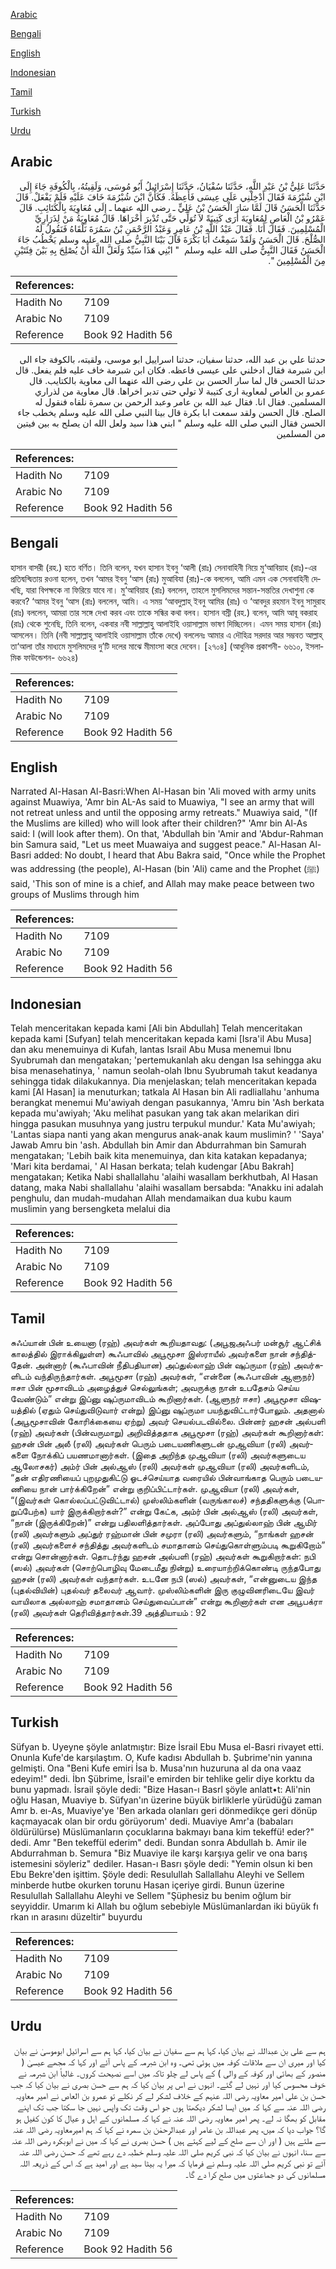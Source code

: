 [Arabic](#arabic)

[Bengali](#bengali)

[English](#english)

[Indonesian](#indonesian)

[Tamil](#tamil)

[Turkish](#turkish)

[Urdu](#urdu)

## Arabic


<div dir="rtl" lang="ar" style={{fontSize:'larger',backgroundColor:'#f8f9fa',padding:20}}>
حَدَّثَنَا عَلِيُّ بْنُ عَبْدِ اللَّهِ، حَدَّثَنَا سُفْيَانُ، حَدَّثَنَا إِسْرَائِيلُ أَبُو مُوسَى، وَلَقِيتُهُ، بِالْكُوفَةِ جَاءَ إِلَى ابْنِ شُبْرُمَةَ فَقَالَ أَدْخِلْنِي عَلَى عِيسَى فَأَعِظَهُ‏.‏ فَكَأَنَّ ابْنَ شُبْرُمَةَ خَافَ عَلَيْهِ فَلَمْ يَفْعَلْ‏.‏ قَالَ حَدَّثَنَا الْحَسَنُ قَالَ لَمَّا سَارَ الْحَسَنُ بْنُ عَلِيٍّ ـ رضى الله عنهما ـ إِلَى مُعَاوِيَةَ بِالْكَتَائِبِ‏.‏ قَالَ عَمْرُو بْنُ الْعَاصِ لِمُعَاوِيَةَ أَرَى كَتِيبَةً لاَ تُوَلِّي حَتَّى تُدْبِرَ أُخْرَاهَا‏.‏ قَالَ مُعَاوِيَةُ مَنْ لِذَرَارِيِّ الْمُسْلِمِينَ‏.‏ فَقَالَ أَنَا‏.‏ فَقَالَ عَبْدُ اللَّهِ بْنُ عَامِرٍ وَعَبْدُ الرَّحْمَنِ بْنُ سَمُرَةَ نَلْقَاهُ فَنَقُولُ لَهُ الصُّلْحَ‏.‏ قَالَ الْحَسَنُ وَلَقَدْ سَمِعْتُ أَبَا بَكْرَةَ قَالَ بَيْنَا النَّبِيُّ صلى الله عليه وسلم يَخْطُبُ جَاءَ الْحَسَنُ فَقَالَ النَّبِيُّ صلى الله عليه وسلم ‏ "‏ ابْنِي هَذَا سَيِّدٌ وَلَعَلَّ اللَّهَ أَنْ يُصْلِحَ بِهِ بَيْنَ فِئَتَيْنِ مِنَ الْمُسْلِمِينَ ‏"‏‏.‏
</div>
<div style={{backgroundColor:'#f8f9fa',padding:20, marginBottom: 10}}><table> <thead> <tr> <th>References:</th> <th></th> </tr> </thead> <tbody><tr><td>Hadith No</td><td>7109</td></tr><tr><td>Arabic No</td><td>7109</td></tr><tr><td>Reference</td><td>Book 92 Hadith 56</td></tr></tbody></table></div>


<div dir="rtl" lang="ar" style={{fontSize:'larger',backgroundColor:'#f8f9fa',padding:20}}>
حدثنا علي بن عبد الله، حدثنا سفيان، حدثنا اسراييل ابو موسى، ولقيته، بالكوفة جاء الى ابن شبرمة فقال ادخلني على عيسى فاعظه. فكان ابن شبرمة خاف عليه فلم يفعل. قال حدثنا الحسن قال لما سار الحسن بن علي رضى الله عنهما الى معاوية بالكتايب. قال عمرو بن العاص لمعاوية ارى كتيبة لا تولي حتى تدبر اخراها. قال معاوية من لذراري المسلمين. فقال انا. فقال عبد الله بن عامر وعبد الرحمن بن سمرة نلقاه فنقول له الصلح. قال الحسن ولقد سمعت ابا بكرة قال بينا النبي صلى الله عليه وسلم يخطب جاء الحسن فقال النبي صلى الله عليه وسلم " ابني هذا سيد ولعل الله ان يصلح به بين فيتين من المسلمين
</div>
<div style={{backgroundColor:'#f8f9fa',padding:20, marginBottom: 10}}><table> <thead> <tr> <th>References:</th> <th></th> </tr> </thead> <tbody><tr><td>Hadith No</td><td>7109</td></tr><tr><td>Arabic No</td><td>7109</td></tr><tr><td>Reference</td><td>Book 92 Hadith 56</td></tr></tbody></table></div>

## Bengali


<div dir="ltr" lang="bn" style={{fontSize:'larger',backgroundColor:'#f8f9fa',padding:20}}>
হাসান বাসরী (রহ.) হতে বর্ণিত। তিনি বলেন, যখন হাসান ইবনু ‘আলী (রাঃ) সেনাবাহিনী নিয়ে মু‘আবিয়াহ (রাঃ)-এর প্রতিদ্বন্দ্বিতায় রওনা হলেন, তখন ‘আমর ইবনু ‘আস (রাঃ) মুআবিযা (রাঃ)-কে বললেন, আমি এমন এক সেনাবাহিনী দেখছি, যারা বিপক্ষকে না ফিরিয়ে যাবে না। মু‘আবিয়াহ (রাঃ) বললেন, তাহলে মুসলিমদের সন্তান-সন্ততির দেখাশুনা কে করবে? ‘আমর ইবনু ‘আস (রাঃ) বললেন, আমি। এ সময় ‘আবদুল্লাহ্ ইবনু আমির (রাঃ) ও ‘আবদুর রহমান ইবনু সামুরাহ (রাঃ) বললেন, আমরা তার সঙ্গে দেখা করব এবং তাকে সন্ধির কথা বলব। হাসান বস্রী (রহ.) বলেন, আমি আবূ বকরাহ (রাঃ) থেকে শুনেছি, তিনি বলেন, একবার নবী সাল্লাল্লাহু আলাইহি ওয়াসাল্লাম ভাষণ দিচ্ছিলেন। এমন সময় হাসান (রাঃ) আসলেন। তিনি (নবী সাল্লাল্লাহু আলাইহি ওয়াসাল্লাম তাঁকে দেখে) বললেনঃ আমার এ দৌহিত্র সরদার আর সম্ভবত আল্লাহ্ তা‘আলা তাঁর মাধ্যমে মুসলিমদের দু’টি দলের মাঝে মীমাংসা করে দেবেন। [২৭০৪] (আধুনিক প্রকাশনী- ৬৬১০, ইসলামিক ফাউন্ডেশন- ৬৬২৪)
</div>
<div style={{backgroundColor:'#f8f9fa',padding:20, marginBottom: 10}}><table> <thead> <tr> <th>References:</th> <th></th> </tr> </thead> <tbody><tr><td>Hadith No</td><td>7109</td></tr><tr><td>Arabic No</td><td>7109</td></tr><tr><td>Reference</td><td>Book 92 Hadith 56</td></tr></tbody></table></div>

## English


<div dir="ltr" lang="en" style={{fontSize:'larger',backgroundColor:'#f8f9fa',padding:20}}>
Narrated Al-Hasan Al-Basri:When Al-Hasan bin 'Ali moved with army units against Muawiya, 'Amr bin AL-As said to Muawiya, "I see an army that will not retreat unless and until the opposing army retreats." Muawiya said, "(If the Muslims are killed) who will look after their children?" 'Amr bin Al-As said: I (will look after them). On that, 'Abdullah bin 'Amir and 'Abdur-Rahman bin Samura said, "Let us meet Muawaiya and suggest peace." Al-Hasan Al-Basri added: No doubt, I heard that Abu Bakra said, "Once while the Prophet was addressing (the people), Al-Hasan (bin 'Ali) came and the Prophet (ﷺ) said, 'This son of mine is a chief, and Allah may make peace between two groups of Muslims through him
</div>
<div style={{backgroundColor:'#f8f9fa',padding:20, marginBottom: 10}}><table> <thead> <tr> <th>References:</th> <th></th> </tr> </thead> <tbody><tr><td>Hadith No</td><td>7109</td></tr><tr><td>Arabic No</td><td>7109</td></tr><tr><td>Reference</td><td>Book 92 Hadith 56</td></tr></tbody></table></div>

## Indonesian


<div dir="ltr" lang="id" style={{fontSize:'larger',backgroundColor:'#f8f9fa',padding:20}}>
Telah menceritakan kepada kami [Ali bin Abdullah] Telah menceritakan kepada kami [Sufyan] telah menceritakan kepada kami [Isra'il Abu Musa] dan aku menemuinya di Kufah, lantas Israil Abu Musa menemui Ibnu Syubrumah dan mengatakan; 'pertemukanlah aku dengan Isa sehingga aku bisa menasehatinya, ' namun seolah-olah Ibnu Syubrumah takut keadanya sehingga tidak dilakukannya. Dia menjelaskan; telah menceritakan kepada kami [Al Hasan] ia menuturkan; tatkala Al Hasan bin Ali radliallahu 'anhuma berangkat menemui Mu'awiyah dengan pasukannya, 'Amru bin 'Ash berkata kepada mu'awiyah; 'Aku melihat pasukan yang tak akan melarikan diri hingga pasukan musuhnya yang justru terpukul mundur.' Kata Mu'awiyah; 'Lantas siapa nanti yang akan mengurus anak-anak kaum muslimin? ' 'Saya' Jawab Amru bin 'ash. Abdullah bin Amir dan Abdurrahman bin Samurah mengatakan; 'Lebih baik kita menemuinya, dan kita katakan kepadanya; 'Mari kita berdamai, ' Al Hasan berkata; telah kudengar [Abu Bakrah] mengatakan; Ketika Nabi shallallahu 'alaihi wasallam berkhutbah, Al Hasan datang, maka Nabi shallallahu 'alaihi wasallam bersabda: "Anakku ini adalah penghulu, dan mudah-mudahan Allah mendamaikan dua kubu kaum muslimin yang bersengketa melalui dia
</div>
<div style={{backgroundColor:'#f8f9fa',padding:20, marginBottom: 10}}><table> <thead> <tr> <th>References:</th> <th></th> </tr> </thead> <tbody><tr><td>Hadith No</td><td>7109</td></tr><tr><td>Arabic No</td><td>7109</td></tr><tr><td>Reference</td><td>Book 92 Hadith 56</td></tr></tbody></table></div>

## Tamil


<div dir="ltr" lang="ta" style={{fontSize:'larger',backgroundColor:'#f8f9fa',padding:20}}>
சுஃப்யான் பின் உயைனா (ரஹ்) அவர்கள் கூறியதாவது: (அபூஜஅஃபர் மன்சூர் ஆட்சிக் காலத்தில் இராக்கிலுள்ள) கூஃபாவில் அபூமூசா இஸ்ராயீல் அவர்களை நான் சந்தித்தேன். அன்னார் (கூஃபாவின் நீதிபதியான) அப்துல்லாஹ் பின் ஷுப்ருமா (ரஹ்) அவர்களிடம் வந்திருந்தார்கள். அபூமூசா (ரஹ்) அவர்கள், “என்னை (கூஃபாவின் ஆளுநர்) ஈசா பின் மூசாவிடம் அழைத்துச் செல்லுங்கள்; அவருக்கு நான் உபதேசம் செய்ய வேண்டும்” என்று இப்னு ஷுப்ருமாவிடம் கூறினார்கள். (ஆளுநர் ஈசா) அபூமூசா விஷயத்தில் (ஏதும் செய்துவிடுவார் என்று) இப்னு ஷுப்ருமா பயந்துவிட்டார்போலும். அதனால் (அபூமூசாவின் கோரிக்கையை ஏற்று) அவர் செயல்படவில்லை. பின்னர் ஹசன் அல்பளி (ரஹ்) அவர்கள் (பின்வருமாறு) அறிவித்ததாக அபூமூசா (ரஹ்) அவர்கள் கூறினார்கள்: ஹசன் பின் அலீ (ரலி) அவர்கள் பெரும் படையணிகளுடன் முஆவியா (ரலி) அவர்களை நோக்கிப் பயணமானார்கள். (இதை அறிந்த முஆவியா (ரலி) அவர்களுடைய ஆலோசகர்) அம்ர் பின் அல்ஆஸ் (ரலி) அவர்கள் முஆவியா (ரலி) அவர்களிடம், “தன் எதிரணியைப் புறமுதுகிட்டு ஓடச்செய்யாத வரையில் பின்வாங்காத பெரும் படையணியை நான் பார்க்கிறேன்” என்று குறிப்பிட்டார்கள். முஆவியா (ரலி) அவர்கள், “(இவர்கள் கொல்லப்பட்டுவிட்டால்) முஸ்லிம்களின் (வருங்காலச்) சந்ததிகளுக்கு (பொறுப்பேற்க) யார் இருக்கிறார்கள்?” என்று கேட்க, அம்ர் பின் அல்ஆஸ் (ரலி) அவர்கள், “நான் (இருக்கிறேன்)” என்று பதிலளித்தார்கள். அப்போது அப்துல்லாஹ் பின் ஆமிர் (ரலி) அவர்களும் அப்துர் ரஹ்மான் பின் சமுரா (ரலி) அவர்களும், “நாங்கள் ஹசன் (ரலி) அவர்களைச் சந்தித்து அவர்களிடம் சமாதானம் செய்துகொள்ளும்படி கூறுகிறோம்” என்று சொன்னார்கள். தொடர்ந்து ஹசன் அல்பளி (ரஹ்) அவர்கள் கூறுகிறார்கள்: நபி (ஸல்) அவர்கள் (சொற்பொழிவு மேடைமீது நின்று) உரையாற்றிக்கொண்டி ருந்தபோது ஹசன் (ரலி) அவர்கள் வந்தார்கள். உடனே நபி (ஸல்) அவர்கள், “என்னுடைய இந்த (புதல்வியின்) புதல்வர் தலைவர் ஆவார். முஸ்லிம்களின் இரு குழுவினரிடையே இவர் வாயிலாக அல்லாஹ் சமாதானம் செய்துவைப்பான்” என்று கூறினார்கள் என அபூபக்ரா (ரலி) அவர்கள் தெரிவித்தார்கள்.39 அத்தியாயம் : 92
</div>
<div style={{backgroundColor:'#f8f9fa',padding:20, marginBottom: 10}}><table> <thead> <tr> <th>References:</th> <th></th> </tr> </thead> <tbody><tr><td>Hadith No</td><td>7109</td></tr><tr><td>Arabic No</td><td>7109</td></tr><tr><td>Reference</td><td>Book 92 Hadith 56</td></tr></tbody></table></div>

## Turkish


<div dir="ltr" lang="tr" style={{fontSize:'larger',backgroundColor:'#f8f9fa',padding:20}}>
Süfyan b. Uyeyne şöyle anlatmıştır: Bize İsrail Ebu Musa el-Basri rivayet etti. Onunla Kufe'de karşılaştım. O, Kufe kadısı Abdullah b. Şubrime'nin yanına gelmişti. Ona "Beni Kufe emiri İsa b. Musa'nın huzuruna al da ona vaaz edeyim!" dedi. İbn Şübrime, İsrail'e emirden bir tehlike gelir diye korktu da bunu yapmadı. İsrail şöyle dedi: "Bize Hasan-ı Basrl şöyle anlatt•t: Ali'nin oğlu Hasan, Muaviye b. Süfyan'ın üzerine büyük birliklerle yürüdüğü zaman Amr b. eı-As, Muaviye'ye 'Ben arkada olanları geri dönmedikçe geri dönüp kaçmayacak olan bir ordu görüyorum' dedi. Muaviye Amr'a (babaları öldürülürse) Müslümanların çocuklarına bakmayı bana kim tekeffü! eder?" dedi. Amr "Ben tekeffül ederim" dedi. Bundan sonra Abdullah b. Amir ile Abdurrahman b. Semura "Biz Muaviye ile karşı karşıya gelir ve ona barış istemesini söyleriz" dediler. Hasan-ı Basrı şöyle dedi: "Yemin olsun ki ben Ebu Bekre'den işittim. Şöyle dedi: Resulullah Sallallahu Aleyhi ve Sellem minberde hutbe okurken torunu Hasan içeriye girdi. Bunun üzerine Resulullah Sallallahu Aleyhi ve Sellem "Şüphesiz bu benim oğlum bir seyyiddir. Umarım ki Allah bu oğlum sebebiyle Müslümanlardan iki büyük fı rkan ın arasını düzeltir" buyurdu
</div>
<div style={{backgroundColor:'#f8f9fa',padding:20, marginBottom: 10}}><table> <thead> <tr> <th>References:</th> <th></th> </tr> </thead> <tbody><tr><td>Hadith No</td><td>7109</td></tr><tr><td>Arabic No</td><td>7109</td></tr><tr><td>Reference</td><td>Book 92 Hadith 56</td></tr></tbody></table></div>

## Urdu


<div dir="rtl" lang="ur" style={{fontSize:'larger',backgroundColor:'#f8f9fa',padding:20}}>
ہم سے علی بن عبداللہ نے بیان کیا، کہا ہم سے سفیان نے بیان کیا، کہا ہم سے اسرائیل ابوموسیٰ نے بیان کیا اور میری ان سے ملاقات کوفہ میں ہوئی تھی۔ وہ ابن شبرمہ کے پاس آئے اور کہا کہ مجھے عیسیٰ ( منصور کے بھائی اور کوفہ کے والی ) کے پاس لے چلو تاکہ میں اسے نصیحت کروں۔ غالباً ابن شبرمہ نے خوف محسوس کیا اور نہیں لے گئے۔ انہوں نے اس پر بیان کیا کہ ہم سے حسن بصری نے بیان کیا کہ جب حسن بن علی امیر معاویہ رضی اللہ عنہم کے خلاف لشکر لے کر نکلے تو عمرو بن العاص نے امیر معاویہ رضی اللہ عنہ سے کہا کہ میں ایسا لشکر دیکھتا ہوں جو اس وقت تک واپس نہیں جا سکتا جب تک اپنے مقابل کو بھگا نہ لے۔ پھر امیر معاویہ رضی اللہ عنہ نے کہا کہ مسلمانوں کے اہل و عیال کا کون کفیل ہو گا؟ جواب دیا کہ میں، پھر عبداللہ بن عامر اور عبدالرحمٰن بن سمرہ نے کہا کہ ہم امیرمعاویہ رضی اللہ عنہ سے ملتے ہیں ( اور ان سے صلح کے لیے کہتے ہیں ) حسن بصری نے کہا کہ میں نے ابوبکرہ رضی اللہ عنہ سے سنا، انہوں نے بیان کیا کہ نبی کریم صلی اللہ علیہ وسلم خطبہ دے رہے تھے کہ حسن رضی اللہ عنہ آئے تو نبی کریم صلی اللہ علیہ وسلم نے فرمایا کہ میرا یہ بیٹا سید ہے اور امید ہے کہ اس کے ذریعہ اللہ مسلمانوں کی دو جماعتوں میں صلح کرا دے گا۔
</div>
<div style={{backgroundColor:'#f8f9fa',padding:20, marginBottom: 10}}><table> <thead> <tr> <th>References:</th> <th></th> </tr> </thead> <tbody><tr><td>Hadith No</td><td>7109</td></tr><tr><td>Arabic No</td><td>7109</td></tr><tr><td>Reference</td><td>Book 92 Hadith 56</td></tr></tbody></table></div>